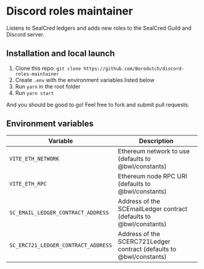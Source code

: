 # Discord roles maintainer

Listens to SealCred ledgers and adds new roles to the SealCred Guild and Discord server.

## Installation and local launch

1. Clone this repo: `git clone https://github.com/Borodutch/discord-roles-maintainer`
2. Create `.env` with the environment variables listed below
3. Run `yarn` in the root folder
4. Run `yarn start`

And you should be good to go! Feel free to fork and submit pull requests.

## Environment variables

| Variable                            | Description                                                         |
| ----------------------------------- | ------------------------------------------------------------------- |
| `VITE_ETH_NETWORK`                  | Ethereum network to use (defaults to @bwl/constants)                |
| `VITE_ETH_RPC`                      | Ethereum node RPC URI (defaults to @bwl/constants)                  |
| `SC_EMAIL_LEDGER_CONTRACT_ADDRESS`  | Address of the SCEmailLedger contract (defaults to @bwl/constants)  |
| `SC_ERC721_LEDGER_CONTRACT_ADDRESS` | Address of the SCERC721Ledger contract (defaults to @bwl/constants) |
